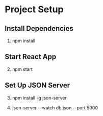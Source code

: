 # Project Setup

## Install Dependencies

1. npm install

## Start React App

2. npm start

## Set Up JSON Server

3. npm install -g json-server

4. json-server --watch db.json --port 5000
